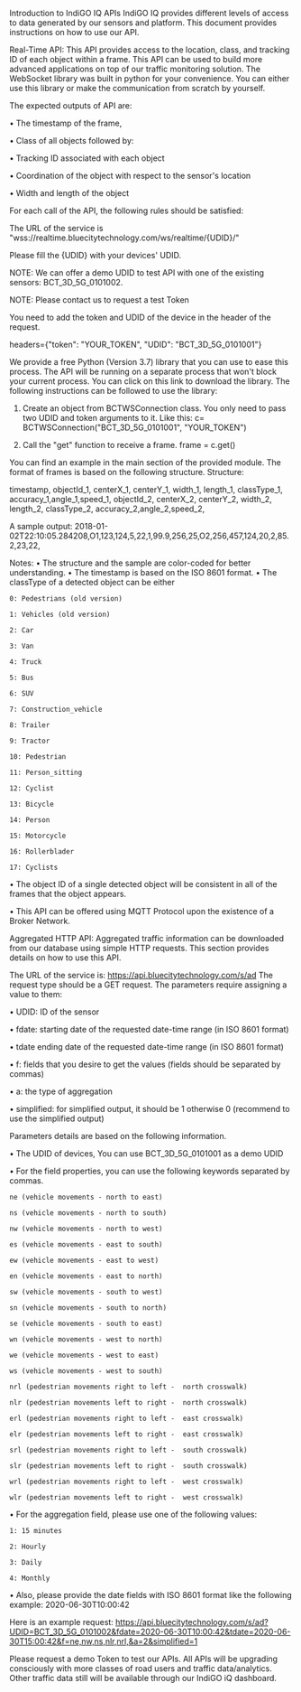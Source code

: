 Introduction to IndiGO IQ APIs
IndiGO IQ provides different levels of access to data generated by our sensors and platform. 
This document provides instructions on how to use our API. 

Real-Time API:
This API provides access to the location, class, and tracking ID of each object within a frame. This API can be used to build more advanced applications on top of our traffic monitoring solution. 
The WebSocket library was built in python for your convenience. You can either use this library or make the communication from scratch by yourself. 

The expected outputs of API are:

•	The timestamp of the frame,

•	Class of all objects followed by:

•	Tracking ID associated with each object

•	Coordination of the object with respect to the sensor's location

•	Width and length of the object

For each call of the API, the following rules should be satisfied:

The URL of the service is "wss://realtime.bluecitytechnology.com/ws/realtime/{UDID}/"

Please fill the {UDID} with your devices' UDID. 

NOTE: We can offer a demo UDID to test API with one of the existing sensors: BCT_3D_5G_0101002. 

NOTE: Please contact us to request a test Token

You need to add the token and UDID of the device in the header of the request. 

headers={"token": "YOUR_TOKEN", "UDID": "BCT_3D_5G_0101001"} 

We provide a free Python (Version 3.7) library that you can use to ease this process. The API will be running on a separate process that won't block your current process. You can click on this link to download the library. The following instructions can be followed to use the library:

1.	Create an object from BCTWSConnection class. You only need to pass two UDID and token arguments to it. Like this: 
 c= BCTWSConnection("BCT_3D_5G_0101001", "YOUR_TOKEN")
 
2.	Call the "get" function to receive a frame.  frame = c.get()

You can find an example in the main section of the provided module. The format of frames is based on the following structure.
Structure:

timestamp, objectId_1, centerX_1, centerY_1, width_1, length_1, classType_1, accuracy_1,angle_1,speed_1, objectId_2, centerX_2, centerY_2, width_2, length_2, classType_2, accuracy_2,angle_2,speed_2,<End of the frame token>

A sample output: 
2018-01-02T22:10:05.284208,O1,123,124,5,22,1,99.9,256,25,O2,256,457,124,20,2,85.2,23,22,<EOF>

Notes:
•	The structure and the sample are color-coded for better understanding. 
•	The timestamp is based on the ISO 8601 format.
•	The classType of a detected object can be either

	0: Pedestrians (old version)
  
	1: Vehicles (old version)
  
	2: Car
  
	3: Van
  
	4: Truck
  
	5: Bus
  
	6: SUV
  
	7: Construction_vehicle
  
	8: Trailer
  
	9: Tractor
  
	10: Pedestrian
  
	11: Person_sitting
  
	12: Cyclist
  
	13: Bicycle
  
	14: Person
  
	15: Motorcycle
  
	16: Rollerblader
  
	17: Cyclists
  
•	The object ID of a single detected object will be consistent in all of the frames that the object appears.

•	This API can be offered using MQTT Protocol upon the existence of a Broker Network. 

Aggregated HTTP API:
Aggregated traffic information can be downloaded from our database using simple HTTP requests. This section provides details on how to use this API. 

The URL of the service is: https://api.bluecitytechnology.com/s/ad
The request type should be a GET request.
The parameters require assigning a value to them:

•	UDID: ID of the sensor

•	fdate: starting date of the requested date-time range (in ISO 8601 format)

•	tdate ending  date of the requested date-time range (in ISO 8601 format) 

•	f: fields that you desire to get the values (fields should be separated by commas)

•	a: the type of aggregation 

•	simplified: for simplified output, it should be 1 otherwise 0 (recommend to use the simplified output)

Parameters details are based on the following information.

•	The UDID of devices, You can use BCT_3D_5G_0101001 as a demo UDID

•	For the field properties, you can use the following keywords separated by commas.

	ne (vehicle movements - north to east)
  
	ns (vehicle movements - north to south)
  
	nw (vehicle movements - north to west)
  
	es (vehicle movements - east to south)
  
	ew (vehicle movements - east to west)
  
	en (vehicle movements - east to north)
  
	sw (vehicle movements - south to west)
  
	sn (vehicle movements - south to north)
  
	se (vehicle movements - south to east)
  
	wn (vehicle movements - west to north)
  
	we (vehicle movements - west to east)
  
	ws (vehicle movements - west to south)
  
	nrl (pedestrian movements right to left -  north crosswalk)
  
	nlr (pedestrian movements left to right -  north crosswalk)
  
	erl (pedestrian movements right to left -  east crosswalk)
  
	elr (pedestrian movements left to right -  east crosswalk)
  
	srl (pedestrian movements right to left -  south crosswalk)
  
	slr (pedestrian movements left to right -  south crosswalk)
  
	wrl (pedestrian movements right to left -  west crosswalk)
  
	wlr (pedestrian movements left to right -  west crosswalk)
  
•	For the aggregation field, please use one of the following values:
	
	1: 15 minutes
  
	2: Hourly
  
	3: Daily
  
	4: Monthly
  
•	Also, please provide the date fields with ISO 8601 format like the following example:
2020-06-30T10:00:42

Here is an example request:
https://api.bluecitytechnology.com/s/ad?UDID=BCT_3D_5G_0101002&fdate=2020-06-30T10:00:42&tdate=2020-06-30T15:00:42&f=ne,nw,ns,nlr,nrl,&a=2&simplified=1

Please request a demo Token to test our APIs.
All APIs will be upgrading consciously with more classes of road users and traffic data/analytics. 
Other traffic data still will be available through our IndiGO iQ dashboard.
